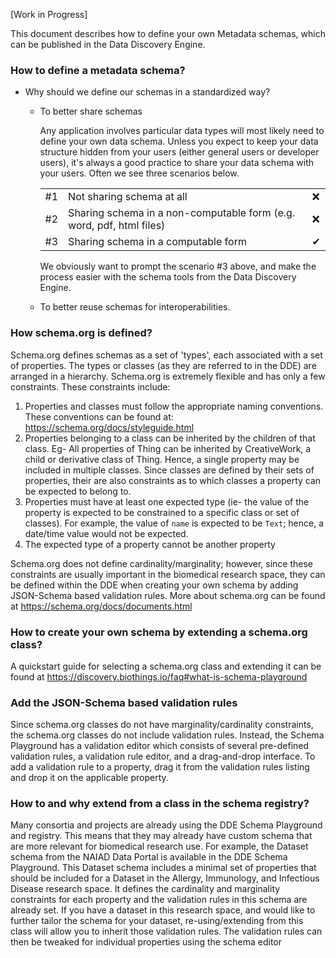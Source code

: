 [Work in Progress]

This document describes how to define your own Metadata schemas, which can be published in the Data Discovery Engine.

### How to define a metadata schema?

* Why should we define our schemas in a standardized way?

  * To better share schemas

     Any application involves particular data types will most likely need to define your own data schema. Unless you expect to keep your data structure hidden from your users (either general users or developer users), it's always a good practice to share your data schema with your users. Often we see three scenarios below.

     |    |                           |     |
     | -- | ------------------------- | --- |
     | #1 | Not sharing schema at all | ❌ |
     | #2 | Sharing schema in a non-computable form (e.g. word, pdf, html files) | ❌ |
     | #3 | Sharing schema in a computable form | ✔ |

     We obviously want to prompt the scenario #3 above, and make the process easier with the schema tools from the Data Discovery Engine.

  * To better reuse schemas for interoperabilities.

### How schema.org is defined?

Schema.org defines schemas as a set of 'types', each associated with a set of properties. The types or classes (as they are referred to in the DDE) are arranged in a hierarchy. Schema.org is extremely flexible and has only a few constraints. These constraints include:

1. Properties and classes must follow the appropriate naming conventions. These conventions can be found at: <https://schema.org/docs/styleguide.html>
2. Properties belonging to a class can be inherited by the children of that class. Eg- All properties of Thing can be inherited by CreativeWork, a child or derivative class of Thing. Hence, a single property may be included in multiple classes. Since classes are defined by their sets of properties, their are also constraints as to which classes a property can be expected to belong to.
3. Properties must have at least one expected type (ie- the value of the property is expected to be constrained to a specific class or set of classes). For example, the value of `name` is expected to be `Text`; hence, a date/time value would not be expected.
4. The expected type of a property cannot be another property

Schema.org does not define cardinality/marginality; however, since these constraints are usually important in the biomedical research space, they can be defined within the DDE when creating your own schema by adding JSON-Schema based validation rules. More about schema.org can be found at <https://schema.org/docs/documents.html>

### How to create your own schema by extending a schema.org class?

A quickstart guide for selecting a schema.org class and extending it can be found at <https://discovery.biothings.io/faq#what-is-schema-playground>

### Add the JSON-Schema based validation rules

Since schema.org classes do not have marginality/cardinality constraints, the schema.org classes do not include validation rules. Instead, the Schema Playground has a validation editor which consists of several pre-defined validation rules, a validation rule editor, and a drag-and-drop interface. To add a validation rule to a property, drag it from the validation rules listing and drop it on the applicable property.

### How to and why extend from a class in the schema registry?

Many consortia and projects are already using the DDE Schema Playground and registry. This means that they may already have custom schema that are more relevant for biomedical research use. For example, the Dataset schema from the NAIAD Data Portal is available in the DDE Schema Playground. This Dataset schema includes a minimal set of properties that should be included for a Dataset in the Allergy, Immunology, and Infectious Disease research space. It defines the cardinality and marginality constraints for each property and the validation rules in this schema are already set. If you have a dataset in this research space, and would like to further tailor the schema for your dataset, re-using/extending from this class will allow you to inherit those validation rules. The validation rules can then be tweaked for individual properties using the schema editor
